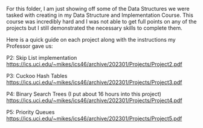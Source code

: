 For this folder, I am just showing off some of the Data Structures we were tasked with creating in my Data Structure and Implementation Course. This course was incredibly hard and I was not able to get full points on any of the projects but I still demonstrated the necessary skills to complete them.

Here is a quick guide on each project along with the instructions my Professor gave us:

P2: Skip List implementation
https://ics.uci.edu/~mikes/ics46/archive/202301/Projects/Project2.pdf

P3: Cuckoo Hash Tables
https://ics.uci.edu/~mikes/ics46/archive/202301/Projects/Project3.pdf

P4: Binary Search Trees (I put about 16 hours into this project)
https://ics.uci.edu/~mikes/ics46/archive/202301/Projects/Project4.pdf

P5: Priority Queues
https://ics.uci.edu/~mikes/ics46/archive/202301/Projects/Project5.pdf

